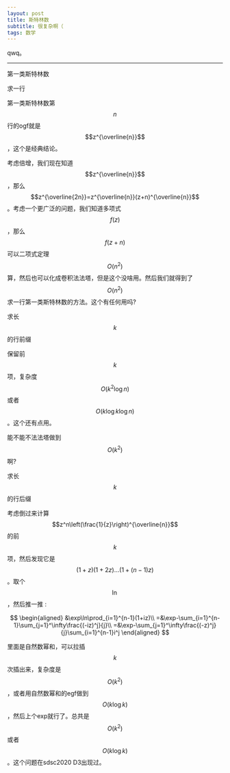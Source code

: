 ```yaml
---
layout: post
title: 斯特林数
subtitle: 很复杂啊（
tags: 数学
---
```


qwq。

-----

第一类斯特林数

求一行

第一类斯特林数第$$n$$行的ogf就是$$z^{\overline{n}}$$，这个是经典结论。

考虑倍增，我们现在知道$$z^{\overline{n}}$$，那么$$z^{\overline{2n}}=z^{\overline{n}}(z+n)^{\overline{n}}$$。考虑一个更广泛的问题，我们知道多项式$$f(z)$$，那么$$f(z+n)$$可以二项式定理$$O(n^2)$$算，然后也可以化成卷积法法塔，但是这个没啥用。然后我们就得到了$$O(n^2)$$求一行第一类斯特林数的方法。这个有任何用吗?

求长$$k$$的行前缀

保留前$$k$$项，复杂度$$O(k^2\log n)$$或者$$O(k\log k\log n)$$。这个还有点用。

能不能不法法塔做到$$O(k^2)$$啊?

求长$$k$$的行后缀

考虑倒过来计算$$z^n\left(\frac{1}{z}\right)^{\overline{n}}$$的前$$k$$项，然后发现它是$$(1+z)(1+2z)...(1+(n-1)z)$$。取个$$\ln$$，然后推一推 : 

$$
\begin{aligned}
&\exp\ln\prod_{i=1}^{n-1}(1+iz)\\
=&\exp-\sum_{i=1}^{n-1}\sum_{j=1}^\infty\frac{(-iz)^j}{j}\\
=&\exp-\sum_{j=1}^\infty\frac{(-z)^j}{j}\sum_{i=1}^{n-1}i^j
\end{aligned}
$$

里面是自然数幂和，可以拉插$$k$$次插出来，复杂度是$$O(k^2)$$，或者用自然数幂和的egf做到$$O(k\log k)$$，然后上个exp就行了。总共是$$O(k^2)$$或者$$O(k\log k)$$。这个问题在sdsc2020 D3出现过。

